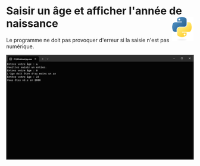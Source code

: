 # **Saisir un âge et afficher l'année de naissance** <a href="../../"><img align="right" src="../../assets/Python-logo-notext.svg" alt="Python" title="Phthon" widht="auto" height="64px"></a>

Le programme ne doit pas provoquer d'erreur si la saisie n'est pas numérique.

![Age et année de naissance](../../assets/screenshots/ageAndYearOfBirth.png "Saisir un âge et afficher l'année de naissance")